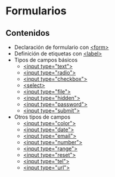 # Formularios

## Contenidos

* Declaración de formulario con [\<form>](https://developer.mozilla.org/es/docs/Web/HTML/Element/form)
* Definición de etiquetas con [\<label>](https://developer.mozilla.org/es/docs/Web/HTML/Element/label)
* Tipos de campos básicos
  * [\<input type="text">](https://developer.mozilla.org/en-US/docs/Web/HTML/Element/input/text)
  * [\<input type="radio">](https://developer.mozilla.org/en-US/docs/Web/HTML/Element/input/radio)
  * [\<input type="checkbox">](https://developer.mozilla.org/es/docs/Web/HTML/Element/input/checkbox)
  * [\<select>](https://developer.mozilla.org/es/docs/Web/HTML/Element/select)
  * [\<input type="file">](https://developer.mozilla.org/en-US/docs/Web/HTML/Element/input/file)
  * [\<input type="hidden">](https://developer.mozilla.org/es/docs/Web/HTML/Element/input/hidden)
  * [\<input type="password">](https://developer.mozilla.org/es/docs/Web/HTML/Element/input/password)
  * [\<input type="submit">](https://developer.mozilla.org/en-US/docs/Web/HTML/Element/input/submit)
* Otros tipos de campos
  * [\<input type="color">](https://developer.mozilla.org/en-US/docs/Web/HTML/Element/input/color)
  * [\<input type="date">](https://developer.mozilla.org/en-US/docs/Web/HTML/Element/input/date)
  * [\<input type="email">](https://developer.mozilla.org/en-US/docs/Web/HTML/Element/input/email)
  * [\<input type="number">](https://developer.mozilla.org/en-US/docs/Web/HTML/Element/input/number)
  * [\<input type="range">](https://developer.mozilla.org/es/docs/Web/HTML/Element/input/range)
  * [\<input type="reset">](https://developer.mozilla.org/en-US/docs/Web/HTML/Element/input/reset)
  * [\<input type="tel">](https://developer.mozilla.org/en-US/docs/Web/HTML/Element/input/tel)
  * [\<input type="url">](https://developer.mozilla.org/en-US/docs/Web/HTML/Element/input/url)
